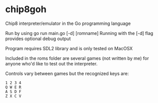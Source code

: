 # chip8goh
Chip8 interpreter/emulator in the Go programming language

Run by using go run main.go [-d] [romname]
Running with the [-d] flag provides optional debug output

Program requires SDL2 library and is only tested on MacOSX

Included in the roms folder are several games (not written by me) for anyone who'd like to test out the interpreter. 

Controls vary between games but the recognized keys are: 
```
1 2 3 4 
Q W E R
A S D F
Z X C V
```
